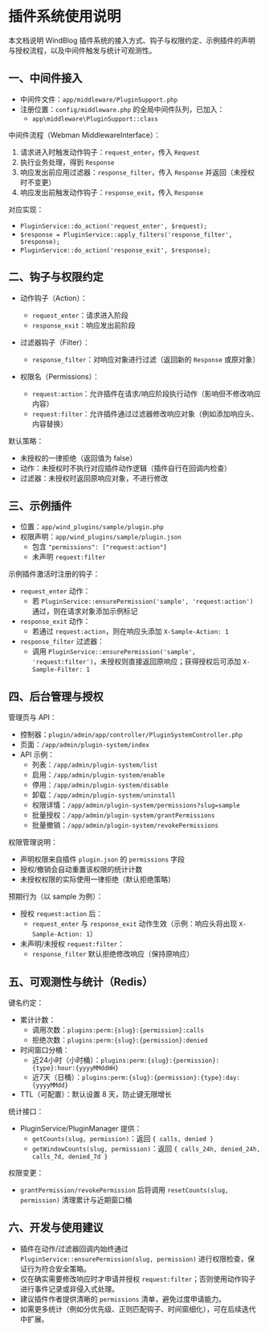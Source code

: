 # 插件系统使用说明

本文档说明 WindBlog 插件系统的接入方式、钩子与权限约定、示例插件的声明与授权流程，以及中间件触发与统计可观测性。

## 一、中间件接入

- 中间件文件：`app/middleware/PluginSupport.php`
- 注册位置：`config/middleware.php` 的全局中间件队列，已加入：
  - `app\middleware\PluginSupport::class`

中间件流程（Webman MiddlewareInterface）：
1. 请求进入时触发动作钩子：`request_enter`，传入 `Request`
2. 执行业务处理，得到 `Response`
3. 响应发出前应用过滤器：`response_filter`，传入 `Response` 并返回（未授权时不变更）
4. 响应发出前触发动作钩子：`response_exit`，传入 `Response`

对应实现：
- `PluginService::do_action('request_enter', $request);`
- `$response = PluginService::apply_filters('response_filter', $response);`
- `PluginService::do_action('response_exit', $response);`

## 二、钩子与权限约定

- 动作钩子（Action）：
  - `request_enter`：请求进入阶段
  - `response_exit`：响应发出前阶段
- 过滤器钩子（Filter）：
  - `response_filter`：对响应对象进行过滤（返回新的 `Response` 或原对象）

- 权限名（Permissions）：
  - `request:action`：允许插件在请求/响应阶段执行动作（影响但不修改响应内容）
  - `request:filter`：允许插件通过过滤器修改响应对象（例如添加响应头、内容替换）

默认策略：
- 未授权的一律拒绝（返回值为 false）
- 动作：未授权时不执行对应插件动作逻辑（插件自行在回调内检查）
- 过滤器：未授权时返回原响应对象，不进行修改

## 三、示例插件

- 位置：`app/wind_plugins/sample/plugin.php`
- 权限声明：`app/wind_plugins/sample/plugin.json`
  - 包含 `"permissions": ["request:action"]`
  - 未声明 `request:filter`

示例插件激活时注册的钩子：
- `request_enter` 动作：
  - 若 `PluginService::ensurePermission('sample', 'request:action')` 通过，则在请求对象添加示例标记
- `response_exit` 动作：
  - 若通过 `request:action`，则在响应头添加 `X-Sample-Action: 1`
- `response_filter` 过滤器：
  - 调用 `PluginService::ensurePermission('sample', 'request:filter')`，未授权则直接返回原响应；获得授权后可添加 `X-Sample-Filter: 1`

## 四、后台管理与授权

管理页与 API：
- 控制器：`plugin/admin/app/controller/PluginSystemController.php`
- 页面：`/app/admin/plugin-system/index`
- API 示例：
  - 列表：`/app/admin/plugin-system/list`
  - 启用：`/app/admin/plugin-system/enable`
  - 停用：`/app/admin/plugin-system/disable`
  - 卸载：`/app/admin/plugin-system/uninstall`
  - 权限详情：`/app/admin/plugin-system/permissions?slug=sample`
  - 批量授权：`/app/admin/plugin-system/grantPermissions`
  - 批量撤销：`/app/admin/plugin-system/revokePermissions`

权限管理说明：
- 声明权限来自插件 `plugin.json` 的 `permissions` 字段
- 授权/撤销会自动重置该权限的统计计数
- 未授权权限的实际使用一律拒绝（默认拒绝策略）

预期行为（以 sample 为例）：
- 授权 `request:action` 后：
  - `request_enter` 与 `response_exit` 动作生效（示例：响应头将出现 `X-Sample-Action: 1`）
- 未声明/未授权 `request:filter`：
  - `response_filter` 默认拒绝修改响应（保持原响应）

## 五、可观测性与统计（Redis）

键名约定：
- 累计计数：
  - 调用次数：`plugins:perm:{slug}:{permission}:calls`
  - 拒绝次数：`plugins:perm:{slug}:{permission}:denied`
- 时间窗口分桶：
  - 近24小时（小时桶）：`plugins:perm:{slug}:{permission}:{type}:hour:{yyyyMMddHH}`
  - 近7天（日桶）：`plugins:perm:{slug}:{permission}:{type}:day:{yyyyMMdd}`
- TTL（可配置）：默认设置 8 天，防止键无限增长

统计接口：
- PluginService/PluginManager 提供：
  - `getCounts(slug, permission)`：返回 `{ calls, denied }`
  - `getWindowCounts(slug, permission)`：返回 `{ calls_24h, denied_24h, calls_7d, denied_7d }`

权限变更：
- `grantPermission/revokePermission` 后将调用 `resetCounts(slug, permission)` 清理累计与近期窗口桶

## 六、开发与使用建议

- 插件在动作/过滤器回调内始终通过 `PluginService::ensurePermission(slug, permission)` 进行权限检查，保证行为符合安全策略。
- 仅在确实需要修改响应时才申请并授权 `request:filter`；否则使用动作钩子进行事件记录或非侵入式处理。
- 建议插件作者提供清晰的 `permissions` 清单，避免过度申请能力。
- 如需更多统计（例如分优先级、正则匹配钩子、时间窗细化），可在后续迭代中扩展。